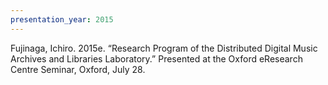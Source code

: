 ```yaml
---
presentation_year: 2015
---
```

Fujinaga, Ichiro. 2015e. “Research Program of the Distributed Digital Music Archives and Libraries Laboratory.” Presented at the Oxford eResearch Centre Seminar, Oxford, July 28.
